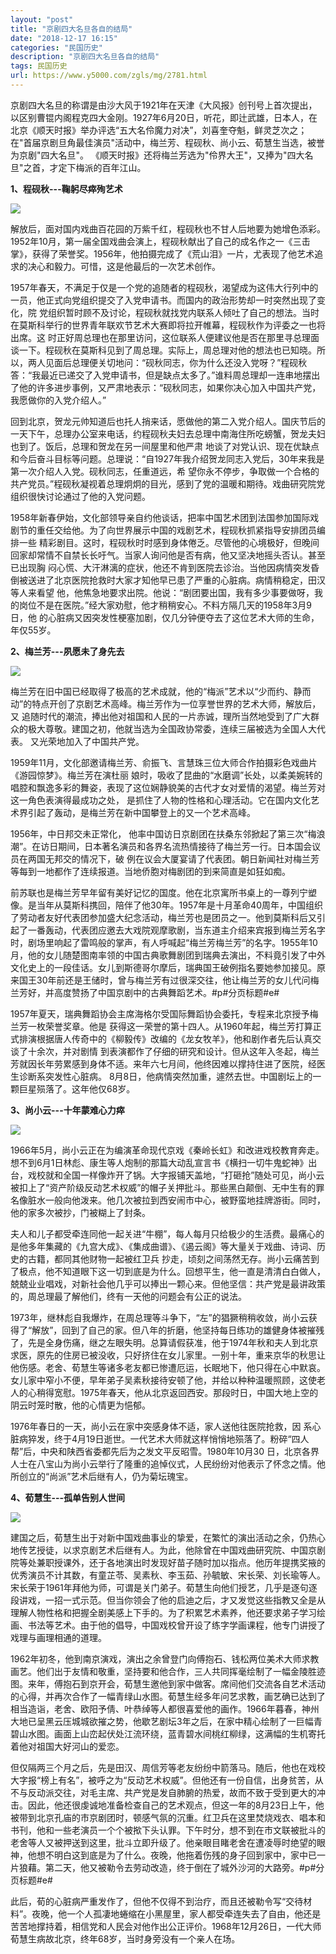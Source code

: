 ```yaml
---
layout: "post"
title: "京剧四大名旦各自的结局"
date: "2018-12-17 16:15"
categories: "民国历史"
description: "京剧四大名旦各自的结局"
tags: 民国历史
url: https://www.y5000.com/zgls/mg/2781.html
---
```






京剧四大名旦的称谓是由沙大风于1921年在天津《大风报》创刊号上首次提出，以区别曹锟内阁程克四大金刚。1927年6月20日，听花，即辻武雄，日本人，在北京《顺天时报》举办评选“五大名伶魔力对决”，刘喜奎夺魁，鲜灵芝次之；在"首届京剧旦角最佳演员"活动中，梅兰芳、程砚秋、尚小云、荀慧生当选，被誉为京剧"四大名旦"。
《顺天时报》还将梅兰芳选为"伶界大王"，又捧为"四大名旦"之首，才定下梅派的百年江山。

**1、程砚秋---鞠躬尽瘁殉艺术**

![](https://img.y5000.com/uploads/allimg/160616/4-16061600063Y27.jpg)

解放后，面对国内戏曲百花园的万紫千红，程砚秋也不甘人后地要为她增色添彩。1952年10月，第一届全国戏曲会演上，程砚秋献出了自己的成名作之一《三击掌》，获得了荣誉奖。1956年，他拍摄完成了《荒山泪》一片，尤表现了他艺术追求的决心和毅力。可惜，这是他最后的一次艺术创作。

1957年春天，不满足于仅是一个党的追随者的程砚秋，渴望成为这伟大行列中的一员，他正式向党组织提交了入党申请书。而国内的政治形势却一时突然出现了变化，院
党组织暂时顾不及讨论，程砚秋就找党内联系人倾吐了自己的想法。当时在莫斯科举行的世界青年联欢节艺术大赛即将拉开帷幕，程砚秋作为评委之一也将出席。这
时正好周总理也在那里访问，这位联系人便建议他是否在那里寻总理面谈一下。程砚秋在莫斯科见到了周总理。实际上，周总理对他的想法也已知晓。所以，两人见面后总理便关切地问：“砚秋同志，你为什么还没入党呀？”程砚秋答：“我最近已递交了入党申请书，但是缺点太多了。”谁料周总理却一连串地摆出了他的许多进步事例，又严肃地表示：“砚秋同志，如果你决心加入中国共产党，我愿做你的入党介绍人。”

回到北京，贺龙元帅知道后也托人捎来话，愿做他的第二入党介绍人。国庆节后的一天下午，总理办公室来电话，约程砚秋夫妇去总理中南海住所吃螃蟹，贺龙夫妇也到了。饭后，总理和贺龙在另一间屋里和他严肃
地谈了对党认识、现在优缺点和今后奋斗目标等问题。总理说：“自1927年我介绍贺龙同志入党后，30年来我是第一次介绍人入党。砚秋同志，任重道远，希
望你永不停步，争取做一个合格的共产党员。”程砚秋凝视着总理炯炯的目光，感到了党的温暖和期待。戏曲研究院党组织很快讨论通过了他的入党问题。

1958年新春伊始，文化部领导亲自约他谈话，把率中国艺术团到法国参加国际戏剧节的重任交给他。为了向世界展示中国的戏剧艺术，程砚秋抓紧指导安排团员编排一些
精彩剧目。这时，程砚秋时时感到身体倦乏。尽管他的心境极好，但晚间回家却常情不自禁长长吁气。当家人询问他是否有病，他又坚决地摇头否认。甚至已出现胸
闷心慌、大汗淋漓的症状，他还不肯到医院去诊治。当他因病情突发昏倒被送进了北京医院抢救时大家才知他早已患了严重的心脏病。病情稍稳定，田汉等人来看望
他，他焦急地要求出院。他说：“剧团要出国，我有多少事要做呀，我的岗位不是在医院。”经大家劝慰，他才稍稍安心。不料方隔几天的1958年3月9日，他
的心脏病又因突发性梗塞加剧，仅几分钟便夺去了这位艺术大师的生命，年仅55岁。

**2、梅兰芳---夙愿未了身先去**

![](https://img.y5000.com/uploads/allimg/160616/4-160616000556417.jpg)

梅兰芳在旧中国已经取得了极高的艺术成就，他的“梅派”艺术以“少而约、静而动”的特点开创了京剧艺术高峰。梅兰芳作为一位享誉世界的艺术大师，解放后，又
追随时代的潮流，捧出他对祖国和人民的一片赤诚，理所当然地受到了广大群众的极大尊敬。建国之初，他就当选为全国政协常委，连续三届被选为全国人大代表。
又光荣地加入了中国共产党。

1959年11月，文化部邀请梅兰芳、俞振飞、言慧珠三位大师合作拍摄彩色戏曲片《游园惊梦》。梅兰芳在演杜丽
娘时，吸收了昆曲的“水磨调”长处，以柔美婉转的唱腔和飘逸多彩的舞姿，表现了这位娴静貌美的古代才女对爱情的渴望。梅兰芳对这一角色表演得最成功之处，
是抓住了人物的性格和心理活动。它在国内文化艺术界引起了轰动，是梅兰芳在新中国攀登上的又一个艺术高峰。

1956年，中日邦交未正常化，
他率中国访日京剧团在扶桑东邻掀起了第三次“梅浪潮”。在访日期间，日本著名演员和各界名流热情接待了梅兰芳一行。日本国会议员在两国无邦交的情况下，破
例在议会大厦宴请了代表团。朝日新闻社对梅兰芳等每到一地都作了连续报道。当地侨胞对梅剧团的到来简直是如狂如痴。

前苏联也是梅兰芳早年留有美好记忆的国度。他在北京寓所书桌上的一尊列宁塑像。是当年从莫斯科携回，陪伴了他30年。1957年是十月革命40周年，中国组织了劳动者友好代表团参加盛大纪念活动，梅兰芳也是团员之一。他到莫斯科后又引起了一番轰动，代表团应邀去大戏院观摩歌剧，当东道主介绍来宾报到梅兰芳名字时，剧场里响起了雷鸣般的掌声，有人呼喊起“梅兰芳梅兰芳”的名字。1955年10月，他的女儿随楚图南率领的中国古典歌舞剧团到瑞典去演出，不料竟引发了中外文化史上的一段佳话。女儿到斯德哥尔摩后，瑞典国王破例指名要她参加接见。原来国王30年前还是王储时，曾与梅兰芳有过很深交往，他让梅兰芳的女儿代问梅兰芳好，并高度赞扬了中国京剧中的古典舞蹈艺术。#p#分页标题#e#

1957年夏天，瑞典舞蹈协会主席海格尔受国际舞蹈协会委托，专程来北京授予梅兰芳一枚荣誉奖章。他是
获得这一荣誉的第十四人。从1960年起，梅兰芳打算正式排演根据唐人传奇中的《柳毅传》改编的《龙女牧羊》，他和剧作者先后认真交谈了十余次，并对剧情
到表演都作了仔细的研究和设计。但从这年入冬起，梅兰芳就因长年劳累感到身体不适。来年六七月间，他终因难以撑持住进了医院，经医生诊断系突发性心脏病。
8月8日，他病情突然加重，遽然去世。中国剧坛上的一颗巨星殒落了。这年他仅68岁。

**3、尚小云---十年蒙难心力瘁**

![](https://img.y5000.com/uploads/allimg/160616/4-160616000503310.jpg)

1966年5月，尚小云正在为编演革命现代京戏《秦岭长虹》和改进戏校教育奔走。想不到6月1日林彪、康生等人炮制的那篇大动乱宣言书《横扫一切牛鬼蛇神》出台，戏校就和全国一样像炸开了锅。大字报铺天盖地，“打砸抢”随处可见，尚小云被扣上了“资产阶级反动艺术权威”的帽子关押批斗。那些黑白颠倒、无中生有的罪名像脏水一般向他泼来。他几次被拉到西安闹市中心，被野蛮地挂牌游街。同时，他的家多次被抄，门被糊上了封条。

夫人和儿子都受牵连同他一起关进“牛棚”，每人每月只给极少的生活费。最痛心的是他多年集藏的《九宫大成》、《集成曲谱》、《遏云阁》等大量关于戏曲、诗词、历史的古籍，都同其他财物一起被红卫兵
抄走，顷刻之间荡然无存。尚小云痛苦到了极点，他不知道眼下这一切到底是为什么。回想平生，他一直是清清白白做人，兢兢业业唱戏，对新社会他几乎可以捧出一颗心来。但他坚信：共产党是最讲政策的，周总理最了解他们，终有一天他的问题会有公正的说法。

1973年，继林彪自我爆炸，在周总理等斗争下，“左”的猖獗稍稍收敛，尚小云获得了“解放”，回到了自己的家。但八年的折磨，他坚持每日练功的雄健身体被摧残了，先是全身伤痛，继之左眼失明。总算请假获准，他于1974年秋和夫人到北京求医，原先的住房已被没收，只好挤住在女儿家里。一别十年，重来京华的秋思让他伤感。老舍、荀慧生等诸多老友都已惨遭厄运，长眠地下，他只得在心中默哀。女儿家中窄小不便，早年弟子吴素秋接待安顿了他，并给以种种温暖照顾，这使老人的心稍得宽慰。1975年春天，他从北京返回西安。那段时日，中国大地上空的阴云时笼时散，他的心情更为悒郁。

1976年春日的一天，尚小云在家中突感身体不适，家人送他往医院抢救，因
系心脏病猝发，终于4月19日逝世。一代艺术大师就这样悄悄地殒落了。粉碎“四人帮”后，中央和陕西省委都先后为之发文平反昭雪。1980年10月30
日，北京各界人士在八宝山为尚小云举行了隆重的追悼仪式，人民纷纷对他表示了怀念之情。他所创立的“尚派”艺术后继有人，仍为菊坛瑰宝。

**4、荀慧生---孤单告别人世间**

![](https://img.y5000.com/uploads/allimg/160616/4-160616000411507.jpg)

建国之后，荀慧生出于对新中国戏曲事业的挚爱，在繁忙的演出活动之余，仍热心地传艺授徒，以求京剧艺术后继有人。为此，他除曾在中国戏曲研究院、中国京剧院等处兼职授课外，还于各地演出时发现好苗子随时加以指点。他历年提携奖掖的优秀演员不计其数，有童芷苓、吴素秋、李玉茹、孙毓敏、宋长荣、刘长瑜等人。宋长荣于1961年拜他为师，可谓是关门弟子。荀慧生向他们授艺，几乎是逐句逐段讲戏，一招一式示范。但当你领会了他的启迪之后，才又发觉这些指教又全是从理解人物性格和把握全剧美感上下手的。为了积累艺术素养，他还要求弟子学习绘画、书法等艺术。由于他的倡导，中国戏校曾开设了练字学画课程，他专门讲授了戏理与画理相通的道理。

1962年初冬，他到南京演戏，演出之余曾登门向傅抱石、钱松两位美术大师求教画艺。他们出于友情和敬重，坚持要和他合作，三人共同挥毫绘制了一幅金陵胜迹图。来年，傅抱石到京开会，荀慧生邀他到家中做客。席间他们交流各自艺术活动的心得，并再次合作了一幅青绿山水图。荀慧生经多年问艺求教，画艺确已达到了相当造诣，老舍、欧阳予倩、叶恭绰等人都很喜爱他的画作。1966年暮春，神州大地已呈黑云压城城欲摧之势，他歇艺剧坛3年之后，在家中精心绘制了一巨幅青碧山水图。画面上山峦起伏处江流环绕，蓝青碧水间桃红柳绿，这满幅的生机寄托着他对祖国大好河山的爱恋。

但仅隔两三个月之后，先是田汉、周信芳等老友纷纷中箭落马。随后，他也在戏校大字报“榜上有名”，被呼之为“反动艺术权威”。但他还有一份自信，出身贫苦，从不与反动派交往，对毛主席、共产党是发自肺腑的热爱，故而不致于受到更大的冲击。因此，他还很虔诚地准备检查自己的艺术观点，但这一年的8月23日上午，他被带到北京孔庙的市京剧团时，顿感气氛的沉重。红卫兵在这里焚烧戏衣、唱本和书刊，他和一些老演员一个个被揿下头认罪。下午时分，想不到在市文联被批斗的老舍等人又被押送到这里，批斗立即升级了。他亲眼目睹老舍在遭凌辱时绝望的眼神，他想不明白这到底是为了什么。夜晚，他拖着伤残的身子回到家中，家中已一片狼藉。第二天，他又被勒令去劳动改造，终于倒在了城外沙河的大路旁。#p#分页标题#e#

此后，荀的心脏病严重发作了，但他不仅得不到治疗，而且还被勒令写“交待材料”。夜晚，他一个人孤凄地蜷缩在小黑屋里，家人都受牵连失去了自由，他还是苦苦地撑持着，相信党和人民会对他作出公正评价。1968年12月26日，一代大师荀慧生病故北京，终年68岁，当时身旁没有一个亲人在场。

